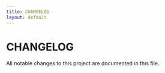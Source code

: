 ```yaml
---
title: CHANGELOG
layout: default
---
```


# CHANGELOG

All notable changes to this project are documented in this file.

